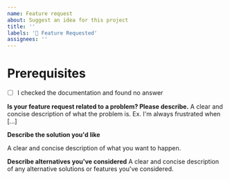 ```yaml
---
name: Feature request
about: Suggest an idea for this project
title: ''
labels: '👀 Feature Requested'
assignees: ''
---
```



# Prerequisites

- [ ] I checked the documentation and found no answer


**Is your feature request related to a problem? Please describe.**
A clear and concise description of what the problem is. Ex. I'm always frustrated when [...]

**Describe the solution you'd like**

A clear and concise description of what you want to happen.

**Describe alternatives you've considered**
A clear and concise description of any alternative solutions or features you've considered.

